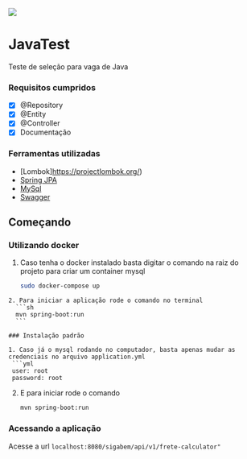 ![](https://img.shields.io/github/issues-pr/{pedroclain}/{}.svg)

# JavaTest
Teste de seleção para vaga de Java

### Requisitos cumpridos

- [x] @Repository
- [x] @Entity
- [x] @Controller
- [x] Documentação

### Ferramentas utilizadas

* [Lombok]https://projectlombok.org/)
* [Spring JPA](https://spring.io/projects/spring-data-jpa)
* [MySql](https://www.mysql.com/)
* [Swagger](https://swagger.io/docs/)

## Começando

### Utilizando docker

1. Caso tenha o docker instalado basta digitar o comando na raiz do projeto para criar um container mysql
    ```sh
    sudo docker-compose up
  ```
2. Para iniciar a aplicação rode o comando no terminal
    ```sh
    mvn spring-boot:run
    ```

### Instalação padrão

1. Caso já o mysql rodando no computador, basta apenas mudar as credenciais no arquivo application.yml
   ```yml
   user: root
   password: root
   ```
2.  E para iniciar rode o comando
    ```sh
    mvn spring-boot:run
    ```
  
### Acessando a aplicação

Acesse a url ```localhost:8080/sigabem/api/v1/frete-calculator"```


